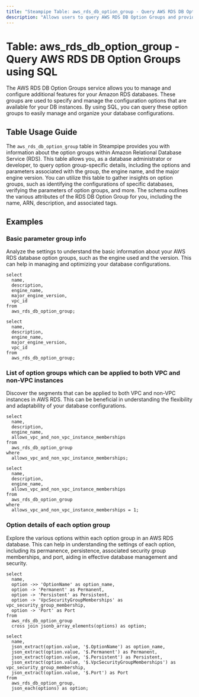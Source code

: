 ```yaml
---
title: "Steampipe Table: aws_rds_db_option_group - Query AWS RDS DB Option Groups using SQL"
description: "Allows users to query AWS RDS DB Option Groups and provides information about the option groups within Amazon Relational Database Service (RDS)."
---
```


# Table: aws_rds_db_option_group - Query AWS RDS DB Option Groups using SQL

The AWS RDS DB Option Groups service allows you to manage and configure additional features for your Amazon RDS databases. These groups are used to specify and manage the configuration options that are available for your DB instances. By using SQL, you can query these option groups to easily manage and organize your database configurations.

## Table Usage Guide

The `aws_rds_db_option_group` table in Steampipe provides you with information about the option groups within Amazon Relational Database Service (RDS). This table allows you, as a database administrator or developer, to query option group-specific details, including the options and parameters associated with the group, the engine name, and the major engine version. You can utilize this table to gather insights on option groups, such as identifying the configurations of specific databases, verifying the parameters of option groups, and more. The schema outlines the various attributes of the RDS DB Option Group for you, including the name, ARN, description, and associated tags.

## Examples

### Basic parameter group info
Analyze the settings to understand the basic information about your AWS RDS database option groups, such as the engine used and the version. This can help in managing and optimizing your database configurations.

```sql+postgres
select
  name,
  description,
  engine_name,
  major_engine_version,
  vpc_id
from
  aws_rds_db_option_group;
```

```sql+sqlite
select
  name,
  description,
  engine_name,
  major_engine_version,
  vpc_id
from
  aws_rds_db_option_group;
```


### List of option groups which can be applied to both VPC and non-VPC instances
Discover the segments that can be applied to both VPC and non-VPC instances in AWS RDS. This can be beneficial in understanding the flexibility and adaptability of your database configurations.

```sql+postgres
select
  name,
  description,
  engine_name,
  allows_vpc_and_non_vpc_instance_memberships
from
  aws_rds_db_option_group
where
  allows_vpc_and_non_vpc_instance_memberships;
```

```sql+sqlite
select
  name,
  description,
  engine_name,
  allows_vpc_and_non_vpc_instance_memberships
from
  aws_rds_db_option_group
where
  allows_vpc_and_non_vpc_instance_memberships = 1;
```


### Option details of each option group
Explore the various options within each option group in an AWS RDS database. This can help in understanding the settings of each option, including its permanence, persistence, associated security group memberships, and port, aiding in effective database management and security.

```sql+postgres
select
  name,
  option ->> 'OptionName' as option_name,
  option -> 'Permanent' as Permanent,
  option -> 'Persistent' as Persistent,
  option -> 'VpcSecurityGroupMemberships' as vpc_security_group_membership,
  option -> 'Port' as Port
from
  aws_rds_db_option_group
  cross join jsonb_array_elements(options) as option;
```

```sql+sqlite
select
  name,
  json_extract(option.value, '$.OptionName') as option_name,
  json_extract(option.value, '$.Permanent') as Permanent,
  json_extract(option.value, '$.Persistent') as Persistent,
  json_extract(option.value, '$.VpcSecurityGroupMemberships') as vpc_security_group_membership,
  json_extract(option.value, '$.Port') as Port
from
  aws_rds_db_option_group,
  json_each(options) as option;
```